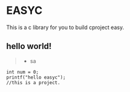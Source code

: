 # EASYC
This is a c library for you to build cproject easy.

## hello world!
>- sa

```
int num = 0;
printf("hello easyc");
//this is a project.
```
